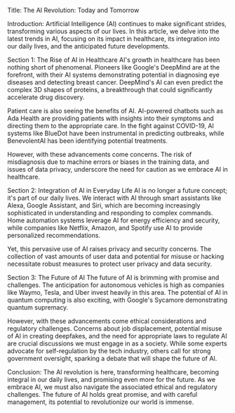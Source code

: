Title: The AI Revolution: Today and Tomorrow

Introduction:
Artificial Intelligence (AI) continues to make significant strides, transforming various aspects of our lives. In this article, we delve into the latest trends in AI, focusing on its impact in healthcare, its integration into our daily lives, and the anticipated future developments.

Section 1: The Rise of AI in Healthcare
AI's growth in healthcare has been nothing short of phenomenal. Pioneers like Google's DeepMind are at the forefront, with their AI systems demonstrating potential in diagnosing eye diseases and detecting breast cancer. DeepMind's AI can even predict the complex 3D shapes of proteins, a breakthrough that could significantly accelerate drug discovery.

Patient care is also seeing the benefits of AI. AI-powered chatbots such as Ada Health are providing patients with insights into their symptoms and directing them to the appropriate care. In the fight against COVID-19, AI systems like BlueDot have been instrumental in predicting outbreaks, while BenevolentAI has been identifying potential treatments.

However, with these advancements come concerns. The risk of misdiagnosis due to machine errors or biases in the training data, and issues of data privacy, underscore the need for caution as we embrace AI in healthcare.

Section 2: Integration of AI in Everyday Life
AI is no longer a future concept; it's part of our daily lives. We interact with AI through smart assistants like Alexa, Google Assistant, and Siri, which are becoming increasingly sophisticated in understanding and responding to complex commands. Home automation systems leverage AI for energy efficiency and security, while companies like Netflix, Amazon, and Spotify use AI to provide personalized recommendations.

Yet, this pervasive use of AI raises privacy and security concerns. The collection of vast amounts of user data and potential for misuse or hacking necessitate robust measures to protect user privacy and data security.

Section 3: The Future of AI
The future of AI is brimming with promise and challenges. The anticipation for autonomous vehicles is high as companies like Waymo, Tesla, and Uber invest heavily in this area. The potential of AI in quantum computing is also exciting, with Google's Sycamore demonstrating quantum supremacy. 

However, with these advancements come ethical considerations and regulatory challenges. Concerns about job displacement, potential misuse of AI in creating deepfakes, and the need for appropriate laws to regulate AI are crucial discussions we must engage in as a society. While some experts advocate for self-regulation by the tech industry, others call for strong government oversight, sparking a debate that will shape the future of AI.

Conclusion:
The AI revolution is here, transforming healthcare, becoming integral in our daily lives, and promising even more for the future. As we embrace AI, we must also navigate the associated ethical and regulatory challenges. The future of AI holds great promise, and with careful management, its potential to revolutionize our world is immense.